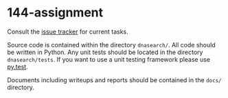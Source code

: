 # 144-assignment

Consult the [issue tracker](https://github.com/galah-group/141-assignment/issues) for current tasks.

Source code is contained within the directory `dnasearch/`. All code should be written in Python. Any unit tests should be located in the directory `dnasearch/tests`. If you want to use a unit testing framework please use [py.test](http://pytest.org/latest/).

Documents including writeups and reports should be contained in the `docs/` directory.
